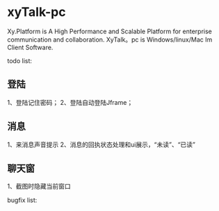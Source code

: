 # xyTalk-pc

Xy.Platform is A High Performance and Scalable Platform for enterprise communication and collaboration.
XyTalk。pc is Windows/linux/Mac Im Client Software.

todo list:
## 登陆  ##
1、登陆记住密码；
2、登陆自动登陆Jframe；

## 消息 ##
1、来消息声音提示
2、消息的回执状态处理和ui展示，“未读”、“已读”


## 聊天窗 ##
1、截图时隐藏当前窗口

bugfix list: